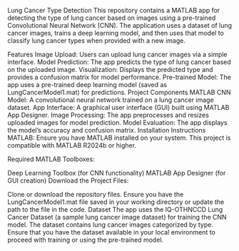 Lung Cancer Type Detection
This repository contains a MATLAB app for detecting the type of lung cancer based on images using a pre-trained Convolutional Neural Network (CNN). The application uses a dataset of lung cancer images, trains a deep learning model, and then uses that model to classify lung cancer types when provided with a new image.

Features
Image Upload: Users can upload lung cancer images via a simple interface.
Model Prediction: The app predicts the type of lung cancer based on the uploaded image.
Visualization: Displays the predicted type and provides a confusion matrix for model performance.
Pre-trained Model: The app uses a pre-trained deep learning model (saved as LungCancerModel1.mat) for predictions.
Project Components
MATLAB CNN Model: A convolutional neural network trained on a lung cancer image dataset.
App Interface: A graphical user interface (GUI) built using MATLAB App Designer.
Image Processing: The app preprocesses and resizes uploaded images for model prediction.
Model Evaluation: The app displays the model’s accuracy and confusion matrix.
Installation Instructions
MATLAB: Ensure you have MATLAB installed on your system. This project is compatible with MATLAB R2024b or higher.

Required MATLAB Toolboxes:

Deep Learning Toolbox (for CNN functionality)
MATLAB App Designer (for GUI creation)
Download the Project Files:

Clone or download the repository files.
Ensure you have the LungCancerModel1.mat file saved in your working directory or update the path to the file in the code.
Dataset
The app uses the IQ-OTHNCCD Lung Cancer Dataset (a sample lung cancer image dataset) for training the CNN model. The dataset contains lung cancer images categorized by type. Ensure that you have the dataset available in your local environment to proceed with training or using the pre-trained model.
